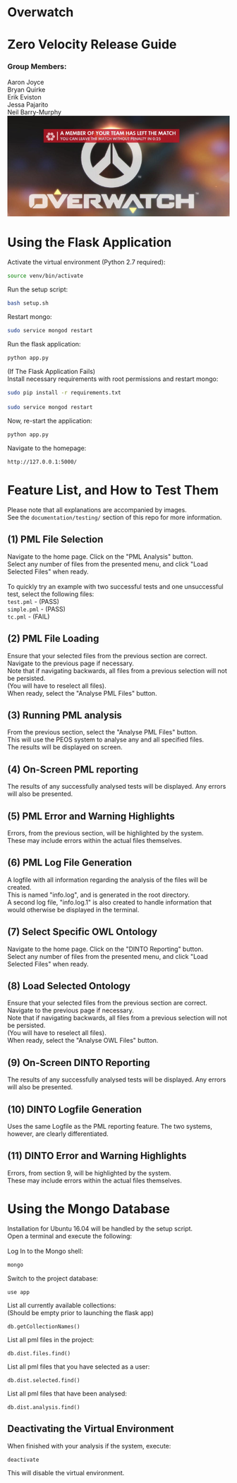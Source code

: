 # Overwatch

# Zero Velocity Release Guide

### Group Members:
Aaron Joyce
<br/>
Bryan Quirke
<br/>
Erik Eviston
<br/>
Jessa Pajarito
<br/>
Neil Barry-Murphy
<br/>
![Left Game](https://raw.githubusercontent.com/barrymun/cs4098/master/static/missing-team-member.png?token=AO6TcC4OfL6ceSkoyhC508no4nOT6hycks5YqZLDwA%3D%3D)

# Using the Flask Application

Activate the virtual environment (Python 2.7 required):
```bash
source venv/bin/activate
```
Run the setup script:
```bash
bash setup.sh
```
Restart mongo:
```bash
sudo service mongod restart
```
Run the flask application:
```python
python app.py
```
(If The Flask Application Fails)
<br/>
Install necessary requirements with root permissions and restart mongo:
```bash
sudo pip install -r requirements.txt

sudo service mongod restart
```
Now, re-start the application:
```python
python app.py
```
Navigate to the homepage:
```bash
http://127.0.0.1:5000/
```

# Feature List, and How to Test Them

Please note that all explanations are accompanied by images.
<br/>
See the `documentation/testing/` section of this repo for more information.

## (1) PML File Selection

Navigate to the home page. Click on the "PML Analysis" button.
<br/>
Select any number of files from the presented menu, and click "Load Selected Files" when ready.
<br/><br/>
To quickly try an example with two successful tests and one unsuccessful test, select the following files:
<br/>
`test.pml` - (PASS)
<br/>
`simple.pml` - (PASS)
<br/>
`tc.pml` - (FAIL)

## (2) PML File Loading

Ensure that your selected files from the previous section are correct.
<br/>
Navigate to the previous page if necessary.
<br/>
Note that if navigating backwards, all files from a previous selection will not be persisted.
<br/>
(You will have to reselect all files).
<br/>
When ready, select the "Analyse PML Files" button.

## (3) Running PML analysis

From the previous section, select the "Analyse PML Files" button.
<br/>
This will use the PEOS system to analyse any and all specified files.
<br/>
The results will be displayed on screen.

## (4) On-Screen PML reporting

The results of any successfully analysed tests will be displayed. Any errors will also be presented.

## (5) PML Error and Warning Highlights

Errors, from the previous section, will be highlighted by the system.
<br/>
These may include errors within the actual files themselves.

## (6) PML Log File Generation

A logfile with all information regarding the analysis of the files will be created.
<br/>
This is named "info.log", and is generated in the root directory.
<br/>
A second log file, "info.log.1" is also created to handle information that would otherwise be displayed in the terminal.

## (7) Select Specific OWL Ontology

Navigate to the home page. Click on the "DINTO Reporting" button.
<br/>
Select any number of files from the presented menu, and click "Load Selected Files" when ready.

## (8) Load Selected Ontology

Ensure that your selected files from the previous section are correct.
<br/>
Navigate to the previous page if necessary.
<br/>
Note that if navigating backwards, all files from a previous selection will not be persisted.
<br/>
(You will have to reselect all files).
<br/>
When ready, select the "Analyse OWL Files" button.

## (9) On-Screen DINTO Reporting

The results of any successfully analysed tests will be displayed. Any errors will also be presented.

## (10) DINTO Logfile Generation

Uses the same Logfile as the PML reporting feature. The two systems, however, are clearly differentiated.

## (11) DINTO Error and Warning Highlights

Errors, from section 9, will be highlighted by the system.
<br/>
These may include errors within the actual files themselves.

# Using the Mongo Database
Installation for Ubuntu 16.04 will be handled by the setup script.
<br/>
Open a terminal and execute the following:
<br/><br/>
Log In to the Mongo shell:
```bash
mongo
```
Switch to the project database:
```mongo
use app
```
List all currently available collections:
<br/>
(Should be empty prior to launching the flask app)
```mongo
db.getCollectionNames()
```
List all pml files in the project:
```mongo
db.dist.files.find()
```
List all pml files that you have selected as a user:
```mongo
db.dist.selected.find()
```
List all pml files that have been analysed:
```mongo
db.dist.analysis.find()
```

## Deactivating the Virtual Environment

When finished with your analysis if the system, execute:
```bash
deactivate
```
This will disable the virtual environment.
